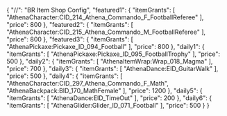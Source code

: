 {
  "//": "BR Item Shop Config",
  "featured1": {
    "itemGrants": [
      "AthenaCharacter:CID_214_Athena_Commando_F_FootballReferee"
    ],
    "price": 800
  },
  "featured2": {
    "itemGrants": [
      "AthenaCharacter:CID_215_Athena_Commando_M_FootballReferee"
    ],
    "price": 800
  },
  "featured3": {
    "itemGrants": [
      "AthenaPickaxe:Pickaxe_ID_094_Football"
    ],
    "price": 800
  },
  "daily1": {
    "itemGrants": [
      "AthenaPickaxe:Pickaxe_ID_095_FootballTrophy"
    ],
    "price": 500
  },
  "daily2": {
    "itemGrants": [
      "AthenaItemWrap:Wrap_018_Magma"
    ],
    "price": 700
  },
  "daily3": {
    "itemGrants": [
      "AthenaDance:EID_GuitarWalk"
    ],
    "price": 500
  },
  "daily4": {
    "itemGrants": [
      "AthenaCharacter:CID_297_Athena_Commando_F_Math", "AthenaBackpack:BID_170_MathFemale"
    ],
    "price": 1200
  },
  "daily5": {
    "itemGrants": [
      "AthenaDance:EID_TimeOut"
    ],
    "price": 200
  },
  "daily6": {
    "itemGrants": [
      "AthenaGlider:Glider_ID_071_Football"
    ],
    "price": 500
  }
}
